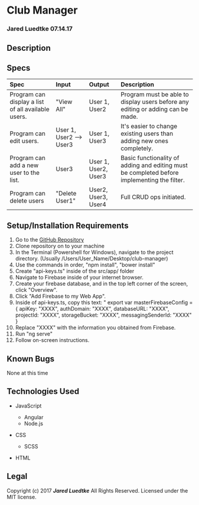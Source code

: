 # Club Manager
### Jared Luedtke 07.14.17

## Description


## Specs
| Spec | Input | Output | Description |
| :------------- | :------------- | :------------- | :------------- |
| Program can display a list of all available users. | "View All" | User 1, User2 | Program must be able to display users before any editing or adding can be made. |
| Program can edit users. | User 1, User2 --> User3 | User 1, User3 | It's easier to change existing users than adding new ones completely. |
| Program can add a new user to the list. | User3 | User 1, User2, User3 | Basic functionality of adding and editing must be completed before implementing the filter. |
| Program can delete users | "Delete User1" | User2, User3, User4 | Full CRUD ops initiated. |


## Setup/Installation Requirements
1. Go to the <a href="https://github.com/jluedtke/club-manager">GitHub Repository</a>
2. Clone repository on to your machine
3. In the Terminal (Powershell for Windows), navigate to the project directory. (Usually /Users/User_Name/Desktop/club-manager)
4. Use the commands in order, "npm install", "bower install"
5. Create "api-keys.ts" inside of the src/app/ folder
6. Navigate to Firebase inside of your internet browser.
7. Create your firebase database, and in the top left corner of the screen, click "Overview".
8. Click "Add Firebase to my Web App".
9. Inside of api-keys.ts, copy this text: "
export var masterFirebaseConfig = {
  apiKey: "XXXX",
  authDomain: "XXXX",
  databaseURL: "XXXX",
  projectId: "XXXX",
  storageBucket: "XXXX",
  messagingSenderId: "XXXX"
}
10. Replace "XXXX" with the information you obtained from Firebase.
11. Run "ng serve"
12. Follow on-screen instructions.

## Known Bugs
None at this time

## Technologies Used
* JavaScript
  * Angular
  * Node.js

* CSS
  * SCSS

* HTML

## Legal
Copyright (c) 2017 **_Jared Luedtke_** All Rights Reserved.
Licensed under the MIT license.
